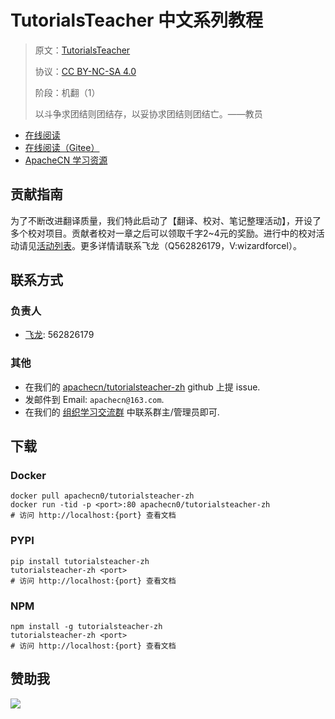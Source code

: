 # TutorialsTeacher 中文系列教程

> 原文：[TutorialsTeacher](https://www.tutorialsteacher.com/)
> 
> 协议：[CC BY-NC-SA 4.0](http://creativecommons.org/licenses/by-nc-sa/4.0/)
> 
> 阶段：机翻（1）
> 
> 以斗争求团结则团结存，以妥协求团结则团结亡。——教员

* [在线阅读](https://tch.apachecn.org)
* [在线阅读（Gitee）](https://apachecn.gitee.io/doc-template/)
* [ApacheCN 学习资源](http://docs.apachecn.org/)

## 贡献指南

为了不断改进翻译质量，我们特此启动了【翻译、校对、笔记整理活动】，开设了多个校对项目。贡献者校对一章之后可以领取千字2\~4元的奖励。进行中的校对活动请见[活动列表](https://home.apachecn.org/#/docs/activity/docs-activity)。更多详情请联系飞龙（Q562826179，V:wizardforcel）。

## 联系方式

### 负责人

* [飞龙](https://github.com/wizardforcel): 562826179

### 其他

*   在我们的 [apachecn/tutorialsteacher-zh](https://github.com/apachecn/tutorialsteacher-zh) github 上提 issue.
*   发邮件到 Email: `apachecn@163.com`.
*   在我们的 [组织学习交流群](https://www.apachecn.org/#/docs/join) 中联系群主/管理员即可.

## 下载

### Docker

```
docker pull apachecn0/tutorialsteacher-zh
docker run -tid -p <port>:80 apachecn0/tutorialsteacher-zh
# 访问 http://localhost:{port} 查看文档
```

### PYPI

```
pip install tutorialsteacher-zh
tutorialsteacher-zh <port>
# 访问 http://localhost:{port} 查看文档
```

### NPM

```
npm install -g tutorialsteacher-zh
tutorialsteacher-zh <port>
# 访问 http://localhost:{port} 查看文档
```

## 赞助我

![](https://img-blog.csdnimg.cn/20200112005920729.png)
